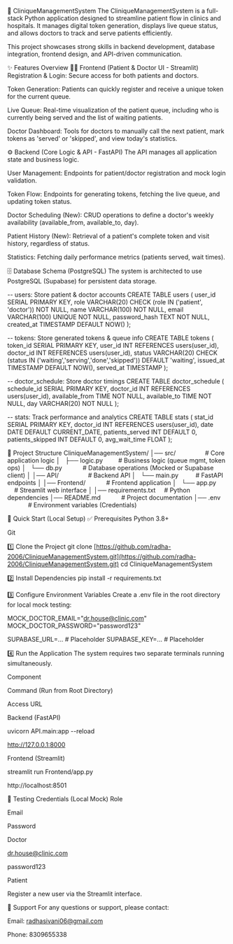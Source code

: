 🏥 CliniqueManagementSystem
The CliniqueManagementSystem is a full-stack Python application designed to streamline patient flow in clinics and hospitals. It manages digital token generation, displays live queue status, and allows doctors to track and serve patients efficiently.

This project showcases strong skills in backend development, database integration, frontend design, and API-driven communication.

✨ Features Overview
👨‍⚕️ Frontend (Patient & Doctor UI - Streamlit)
Registration & Login: Secure access for both patients and doctors.

Token Generation: Patients can quickly register and receive a unique token for the current queue.

Live Queue: Real-time visualization of the patient queue, including who is currently being served and the list of waiting patients.

Doctor Dashboard: Tools for doctors to manually call the next patient, mark tokens as 'served' or 'skipped', and view today's statistics.

⚙️ Backend (Core Logic & API - FastAPI)
The API manages all application state and business logic.

User Management: Endpoints for patient/doctor registration and mock login validation.

Token Flow: Endpoints for generating tokens, fetching the live queue, and updating token status.

Doctor Scheduling (New): CRUD operations to define a doctor's weekly availability (available_from, available_to, day).

Patient History (New): Retrieval of a patient's complete token and visit history, regardless of status.

Statistics: Fetching daily performance metrics (patients served, wait times).

🗄️ Database Schema (PostgreSQL)
The system is architected to use PostgreSQL (Supabase) for persistent data storage.

-- users: Store patient & doctor accounts
CREATE TABLE users (
user_id SERIAL PRIMARY KEY,
role VARCHAR(20) CHECK (role IN ('patient', 'doctor')) NOT NULL,
name VARCHAR(100) NOT NULL,
email VARCHAR(100) UNIQUE NOT NULL,
password_hash TEXT NOT NULL,
created_at TIMESTAMP DEFAULT NOW()
);

-- tokens: Store generated tokens & queue info
CREATE TABLE tokens (
token_id SERIAL PRIMARY KEY,
user_id INT REFERENCES users(user_id),
doctor_id INT REFERENCES users(user_id),
status VARCHAR(20) CHECK (status IN ('waiting','serving','done','skipped')) DEFAULT 'waiting',
issued_at TIMESTAMP DEFAULT NOW(),
served_at TIMESTAMP
);

-- doctor_schedule: Store doctor timings
CREATE TABLE doctor_schedule (
schedule_id SERIAL PRIMARY KEY,
doctor_id INT REFERENCES users(user_id),
available_from TIME NOT NULL,
available_to TIME NOT NULL,
day VARCHAR(20) NOT NULL
);

-- stats: Track performance and analytics
CREATE TABLE stats (
stat_id SERIAL PRIMARY KEY,
doctor_id INT REFERENCES users(user_id),
date DATE DEFAULT CURRENT_DATE,
patients_served INT DEFAULT 0,
patients_skipped INT DEFAULT 0,
avg_wait_time FLOAT
);

📂 Project Structure
CliniqueManagementSystem/
│── src/                 # Core application logic
│   ├── logic.py         # Business logic (queue mgmt, token ops)
│   └── db.py            # Database operations (Mocked or Supabase client)
│
│── API/                 # Backend API
│   └── main.py          # FastAPI endpoints
│
│── Frontend/            # Frontend application
│   └── app.py           # Streamlit web interface
│
│── requirements.txt     # Python dependencies
│── README.md            # Project documentation
│── .env                 # Environment variables (Credentials)

🚀 Quick Start (Local Setup)
✅ Prerequisites
Python 3.8+

Git

1️⃣ Clone the Project
git clone [https://github.com/radha-2006/CliniqueManagementSystem.git](https://github.com/radha-2006/CliniqueManagementSystem.git)
cd CliniqueManagementSystem

2️⃣ Install Dependencies
pip install -r requirements.txt

3️⃣ Configure Environment Variables
Create a .env file in the root directory for local mock testing:

MOCK_DOCTOR_EMAIL="dr.house@clinic.com"
MOCK_DOCTOR_PASSWORD="password123"

SUPABASE_URL=... # Placeholder
SUPABASE_KEY=... # Placeholder

4️⃣ Run the Application
The system requires two separate terminals running simultaneously.

Component

Command (Run from Root Directory)

Access URL

Backend (FastAPI)

uvicorn API.main:app --reload

http://127.0.0.1:8000

Frontend (Streamlit)

streamlit run Frontend/app.py

http://localhost:8501

🧪 Testing Credentials (Local Mock)
Role

Email

Password

Doctor

dr.house@clinic.com

password123

Patient

Register a new user via the Streamlit interface.

🤝 Support
For any questions or support, please contact:

Email: radhasivani06@gmail.com

Phone: 8309655338
